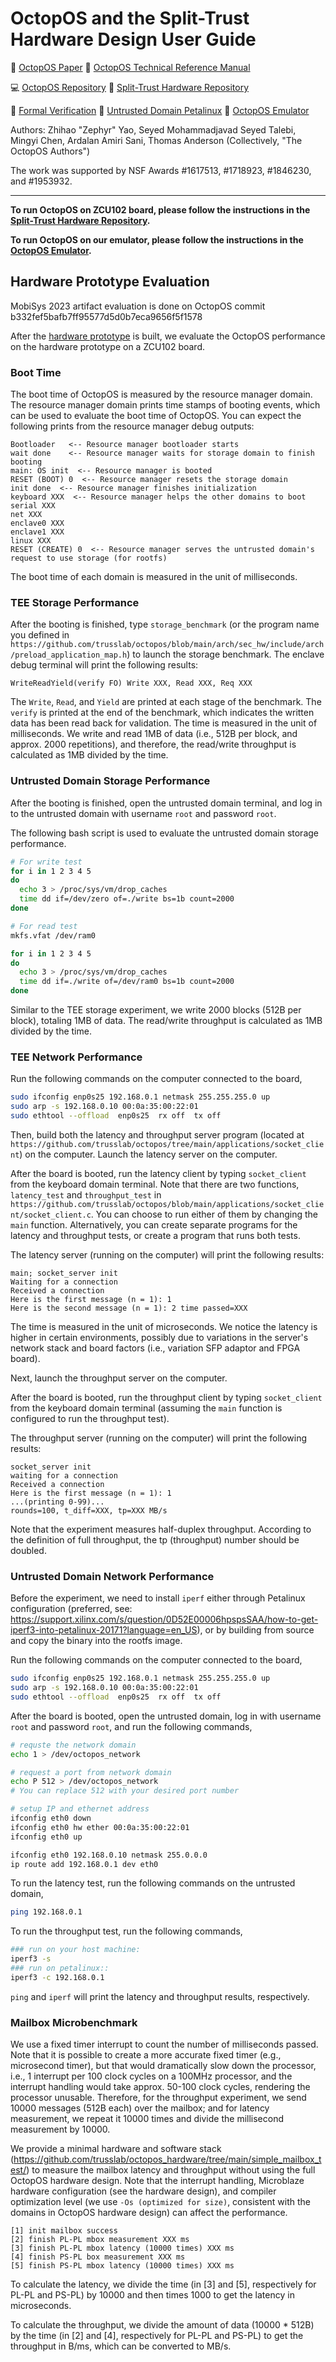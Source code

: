 # OctopOS and the Split-Trust Hardware Design User Guide

:paperclip: [OctopOS Paper](https://doi.org/10.1145/3581791.3596864)
:orange_book: [OctopOS Technical Reference Manual](https://github.com/trusslab/octopos_hardware/raw/main/docs/OctopOS-TRM.pdf)

:computer: [OctopOS Repository](https://github.com/trusslab/octopos)
:electric_plug: [Split-Trust Hardware Repository](https://github.com/trusslab/octopos_hardware)

:flashlight: [Formal Verification](https://github.com/trusslab/octopos_hardware/tree/main/formal_verification)
:beer: [Untrusted Domain Petalinux](https://github.com/trusslab/linux-xlnx)
:beer: [OctopOS Emulator](https://github.com/trusslab/octopos/blob/main/docs/emulator.rst)

Authors: Zhihao "Zephyr" Yao, Seyed Mohammadjavad Seyed Talebi, Mingyi Chen, Ardalan Amiri Sani, Thomas Anderson (Collectively, "The OctopOS Authors")

The work was supported by NSF Awards #1617513, #1718923, #1846230, and #1953932.

---

**To run OctopOS on ZCU102 board, please follow the instructions in the [Split-Trust Hardware Repository](https://github.com/trusslab/octopos_hardware).**

**To run OctopOS on our emulator, please follow the instructions in the [OctopOS Emulator](https://github.com/trusslab/octopos/blob/main/docs/emulator.rst).**

## Hardware Prototype Evaluation 

MobiSys 2023 artifact evaluation is done on OctopOS commit b332fef5bafb7ff95577d5d0b7eca9656f5f1578

After the [hardware prototype](https://github.com/trusslab/octopos_hardware) is built, we evaluate the OctopOS performance on the hardware prototype on a ZCU102 board.

### Boot Time

The boot time of OctopOS is measured by the resource manager domain. The resource manager domain prints time stamps of booting events, which can be used to evaluate the boot time of OctopOS. You can expect the following prints from the resource manager debug outputs:

```
Bootloader   <-- Resource manager bootloader starts
wait done    <-- Resource manager waits for storage domain to finish booting
main: OS init  <-- Resource manager is booted
RESET (BOOT) 0  <-- Resource manager resets the storage domain
init done  <-- Resource manager finishes initialization
keyboard XXX  <-- Resource manager helps the other domains to boot
serial XXX
net XXX
enclave0 XXX
enclave1 XXX
linux XXX
RESET (CREATE) 0  <-- Resource manager serves the untrusted domain's request to use storage (for rootfs)
```

The boot time of each domain is measured in the unit of milliseconds.

### TEE Storage Performance

After the booting is finished, type `storage_benchmark` (or the program name you defined in `https://github.com/trusslab/octopos/blob/main/arch/sec_hw/include/arch/preload_application_map.h`) to launch the storage benchmark. The enclave debug terminal will print the following results:

```
WriteReadYield(verify FO) Write XXX, Read XXX, Req XXX
```

The `Write`, `Read`, and `Yield` are printed at each stage of the benchmark. The `verify` is printed at the end of the benchmark, which indicates the written data has been read back for validation.
The time is measured in the unit of milliseconds.
We write and read 1MB of data (i.e., 512B per block, and approx. 2000 repetitions), and therefore, the read/write throughput is calculated as 1MB divided by the time.

### Untrusted Domain Storage Performance

After the booting is finished, open the untrusted domain terminal, and log in to the untrusted domain with username `root` and password `root`.

The following bash script is used to evaluate the untrusted domain storage performance.

```bash
# For write test
for i in 1 2 3 4 5 
do 
  echo 3 > /proc/sys/vm/drop_caches
  time dd if=/dev/zero of=./write bs=1b count=2000 
done 

# For read test
mkfs.vfat /dev/ram0

for i in 1 2 3 4 5
do
  echo 3 > /proc/sys/vm/drop_caches
  time dd if=./write of=/dev/ram0 bs=1b count=2000 
done
```

Similar to the TEE storage experiment, we write 2000 blocks (512B per block), totaling 1MB of data. The read/write throughput is calculated as 1MB divided by the time.

### TEE Network Performance

Run the following commands on the computer connected to the board,

```bash
sudo ifconfig enp0s25 192.168.0.1 netmask 255.255.255.0 up
sudo arp -s 192.168.0.10 00:0a:35:00:22:01
sudo ethtool --offload  enp0s25  rx off  tx off
```

Then, build both the latency and throughput server program (located at `https://github.com/trusslab/octopos/tree/main/applications/socket_client`) on the computer. Launch the latency server on the computer.

After the board is booted, run the latency client by typing `socket_client` from the keyboard domain terminal.
Note that there are two functions, `latency_test` and `throughput_test` in `https://github.com/trusslab/octopos/blob/main/applications/socket_client/socket_client.c`. 
You can choose to run either of them by changing the `main` function. Alternatively, you can create separate programs for the latency and throughput tests, or create a program that runs both tests.

The latency server (running on the computer) will print the following results:

```
main; socket_server init
Waiting for a connection
Received a connection
Here is the first message (n = 1): 1
Here is the second message (n = 1): 2 time passed=XXX
```

The time is measured in the unit of microseconds. We notice the latency is higher in certain environments, possibly due to variations in the server's network stack and board factors (i.e., variation SFP adaptor and FPGA board).

Next, launch the throughput server on the computer.

After the board is booted, run the throughput client by typing `socket_client` from the keyboard domain terminal (assuming the `main` function is configured to run the throughput test).

The throughput server (running on the computer) will print the following results:

```
socket_server init
waiting for a connection
Received a connection
Here is the first message (n = 1): 1
...(printing 0-99)...
rounds=100, t_diff=XXX, tp=XXX MB/s
```

Note that the experiment measures half-duplex throughput. According to the definition of full throughput, the tp (throughput) number should be doubled.

### Untrusted Domain Network Performance

Before the experiment, we need to install `iperf` either through Petalinux configuration (preferred, see: https://support.xilinx.com/s/question/0D52E00006hpspsSAA/how-to-get-iperf3-into-petalinux-20171?language=en_US), or by building from source and copy the binary into the rootfs image.

Run the following commands on the computer connected to the board,

```bash
sudo ifconfig enp0s25 192.168.0.1 netmask 255.255.255.0 up
sudo arp -s 192.168.0.10 00:0a:35:00:22:01
sudo ethtool --offload  enp0s25  rx off  tx off
```

After the board is booted, open the untrusted domain, log in with username `root` and password `root`, and run the following commands,

```bash
# requste the network domain
echo 1 > /dev/octopos_network

# request a port from network domain
echo P 512 > /dev/octopos_network
# You can replace 512 with your desired port number

# setup IP and ethernet address
ifconfig eth0 down
ifconfig eth0 hw ether 00:0a:35:00:22:01
ifconfig eth0 up

ifconfig eth0 192.168.0.10 netmask 255.0.0.0
ip route add 192.168.0.1 dev eth0
```

To run the latency test, run the following commands on the untrusted domain,

```bash
ping 192.168.0.1
```

To run the throughput test, run the following commands,

```bash
### run on your host machine:
iperf3 -s
### run on petalinux::
iperf3 -c 192.168.0.1
```

`ping` and `iperf` will print the latency and throughput results, respectively.

### Mailbox Microbenchmark

We use a fixed timer interrupt to count the number of milliseconds passed. Note that it is possible to create a more accurate fixed timer (e.g., microsecond timer), but that would dramatically slow down the processor, i.e., 1 interrupt per 100 clock cycles on a 100MHz processor, and the interrupt handling would take approx. 50-100 clock cycles, rendering the processor unusable. Therefore, for the throughput experiment, we send 10000 messages (512B each) over the mailbox; and for latency measurement, we repeat it 10000 times and divide the millisecond measurement by 10000.

We provide a minimal hardware and software stack (https://github.com/trusslab/octopos_hardware/tree/main/simple_mailbox_test/) to measure the mailbox latency and throughput without using the full OctopOS hardware design. Note that the interrupt handling, Microblaze hardware configuration (see the hardware design), and compiler optimization level (we use `-Os (optimized for size)`, consistent with the domains in OctopOS hardware design) can affect the performance.

```
[1] init mailbox success
[2] finish PL-PL mbox measurement XXX ms
[3] finish PL-PL mbox latency (10000 times) XXX ms
[4] finish PS-PL box measurement XXX ms
[5] finish PS-PL mbox latency (10000 times) XXX ms
```

To calculate the latency, we divide the time (in [3] and [5], respectively for PL-PL and PS-PL) by 10000 and then times 1000 to get the latency in microseconds.

To calculate the throughput, we divide the amount of data (10000 * 512B) by the time (in [2] and [4], respectively for PL-PL and PS-PL) to get the throughput in B/ms, which can be converted to MB/s.
